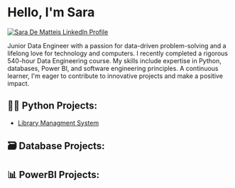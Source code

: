 # Hello, I'm Sara
<a href="https://www.linkedin.com/in/sara-de-matteis-7606531a6" target="_blank">
  <img src="https://img.shields.io/badge/-LinkedIn-0072b1?&style=for-the-badge&logo=linkedin&logoColor=white" alt="Sara De Matteis LinkedIn Profile" />
</a>

Junior Data Engineer with a passion for data-driven problem-solving and a lifelong love for technology and computers. I recently completed a rigorous 540-hour Data Engineering course. My skills include expertise in Python, databases, Power BI, and software engineering principles. A continuous learner, I'm eager to contribute to innovative projects and make a positive impact.


<h2>👨‍💻 Python Projects:</h2>

  - [Library Managment System](https://github.com/sdematteis00/Library_System.git)

<h2>🗃️ Database Projects:</h2>

<h2>📊 PowerBI Projects:</h2>
